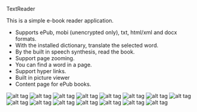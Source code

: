 TextReader

This is a simple e-book reader application.
- Supports ePub, mobi (unencrypted only), txt, html/xml and docx formats.
- With the installed dictionary, translate the selected word.
- By the built in speech synthesis, read the book.
- Support page zooming.
- You can find a word in a page.
- Support hyper links.
- Built in picture viewer
- Content page for ePub books.

![alt tag](https://github.com/landroo/TextReader/blob/main/pictures/big.png)
![alt tag](https://github.com/landroo/TextReader/blob/main/pictures/device-2013-07-22-171037.png)
![alt tag](https://github.com/landroo/TextReader/blob/main/pictures/tr01.png)
![alt tag](https://github.com/landroo/TextReader/blob/main/pictures/tr02.png)
![alt tag](https://github.com/landroo/TextReader/blob/main/pictures/tr03.png)
![alt tag](https://github.com/landroo/TextReader/blob/main/pictures/tr04.png)
![alt tag](https://github.com/landroo/TextReader/blob/main/pictures/tr05.png)
![alt tag](https://github.com/landroo/TextReader/blob/main/pictures/tr06.png)
![alt tag](https://github.com/landroo/TextReader/blob/main/pictures/tr07.png)
![alt tag](https://github.com/landroo/TextReader/blob/main/pictures/tr08.png)
![alt tag](https://github.com/landroo/TextReader/blob/main/pictures/tr09.png)
![alt tag](https://github.com/landroo/TextReader/blob/main/pictures/tr10.png)
![alt tag](https://github.com/landroo/TextReader/blob/main/pictures/tr11.png)
![alt tag](https://github.com/landroo/TextReader/blob/main/pictures/icon.png)
![alt tag](https://github.com/landroo/TextReader/blob/main/pictures/small.png)
